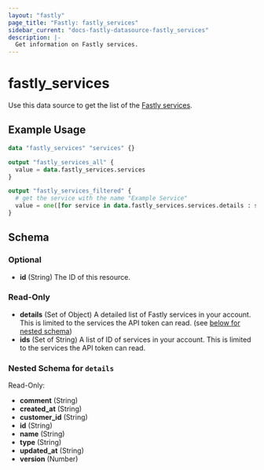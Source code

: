 ```yaml
---
layout: "fastly"
page_title: "Fastly: fastly_services"
sidebar_current: "docs-fastly-datasource-fastly_services"
description: |-
  Get information on Fastly services.
---
```


# fastly_services

Use this data source to get the list of the [Fastly services][1].

## Example Usage

```terraform
data "fastly_services" "services" {}

output "fastly_services_all" {
  value = data.fastly_services.services
}

output "fastly_services_filtered" {
  # get the service with the name "Example Service"
  value = one([for service in data.fastly_services.services.details : service.id if service.name == "Example Service"])
}
```

[1]: https://developer.fastly.com/reference/api/services/service/

<!-- schema generated by tfplugindocs -->
## Schema

### Optional

- **id** (String) The ID of this resource.

### Read-Only

- **details** (Set of Object) A detailed list of Fastly services in your account. This is limited to the services the API token can read. (see [below for nested schema](#nestedatt--details))
- **ids** (Set of String) A list of ID of services in your account. This is limited to the services the API token can read.

<a id="nestedatt--details"></a>
### Nested Schema for `details`

Read-Only:

- **comment** (String)
- **created_at** (String)
- **customer_id** (String)
- **id** (String)
- **name** (String)
- **type** (String)
- **updated_at** (String)
- **version** (Number)

